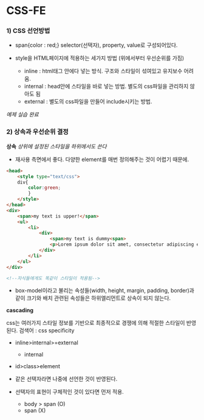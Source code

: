 # CSS-FE



### 1) CSS 선언방법
- span{color : red;} selector(선택자), property, value로 구성되어있다.

- style을 HTML페이지에 적용하는 세가지 방법 (위에서부터 우선순위를 가짐)
	- inline : html태그 안에다 넣는 방식. 구조와 스타일이 섞여있고 유지보수 어려움.
	- internal : head안에 스타일을 바로 넣는 방법. 별도의 css파일을 관리하지 않아도 됨
	- external : 별도의 css파일을 만들어 include시키는 방법.


*예제 실습 완료*


### 2) 상속과 우선순위 결정

**상속**
*상위에 설정된 스타일을 하위에서도 쓴다*

- 재사용 측면에서 좋다. 다양한 element를 매번 정의해주는 것이 어렵기 때문에.

```html
<head>
	<style type="text/css">
	div{
		color:green;
		}
	</style>
</head>
<div>
	<span>my text is upper!</span>
	<ul>
		<li>
			<div>
				<span>my text is dummy<span>
				<p>Lorem ipsum dolor sit amet, consectetur adipiscing elit, sed do eiusmod tempor incididunt ut labore et dolore magna aliqua. Ut enim ad minim veniam, quis nostrud exercitation ullamco laboris nisi ut aliquip ex ea commodo consequat. Duis aute irure dolor in reprehenderit in voluptate velit esse cillum dolore eu fugiat nulla pariatur. Excepteur sint occaecat cupidatat non proident, sunt in culpa qui officia deserunt mollit anim id est laborum.</p>
			</div>
		</li>
	</ul>
</div>

<!--자식들에게도 똑같이 스타일이 적용됨-->
```

- box-model이라고 불리는 속성들(width, height, margin, padding, border)과 같이 크기와 배치 관련된 속성들은 하위엘리먼트로 상속이 되지 않는다.


**cascading**

css는 여러가지 스타일 정보를 기반으로 최종적으로 경쟁에 의해 적절한 스타일이 반영된다.
검색어 : css specificity

- inline>internal>=external
	- internal

- id>class>element

- 같은 선택자라면 나중에 선언한 것이 반영된다.

- 선택자의 표현이 구체적인 것이 있다면 먼저 적용.
	- body > span (O)
	- span (X)



